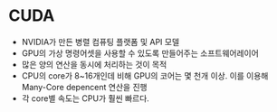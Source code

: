# CUDA

- NVIDIA가 만든 병렬 컴퓨팅 플랫폼 및 API 모델
- GPU의 가상 명령어셋을 사용할 수 있도록 만들어주는 소프트웨어레이어
- 많은 양의 연산을 동시에 처리하는 것이 목적
- CPU의 core가 8~16개인데 비해 GPU의 코어는 몇 천개 이상. 이를 이용해 Many-Core depencent 연산을 진행
- 각 core별 속도는 CPU가 훨씬 빠르다.